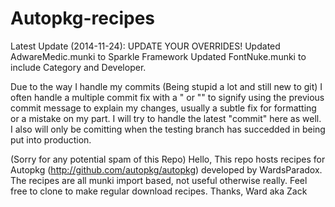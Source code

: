 Autopkg-recipes
===============
Latest Update (2014-11-24):
UPDATE YOUR OVERRIDES!
Updated AdwareMedic.munki to Sparkle Framework
Updated FontNuke.munki to include Category and Developer.


Due to the way I handle my commits (Being stupid a lot and still new to git) I often handle a multiple commit fix with a " or "" to signify using the previous commit message to explain my changes, usually a subtle fix for formatting or a mistake on my part. I will try to handle the latest "commit" here as well. I also will only be comitting when the testing branch has succedded in being put into production.

(Sorry for any potential spam of this Repo)
Hello,
This repo hosts recipes for Autopkg (http://github.com/autopkg/autopkg) developed by WardsParadox.
The recipes are all munki import based, not useful otherwise really. Feel free to clone to
make regular download recipes.
Thanks,
Ward aka Zack
